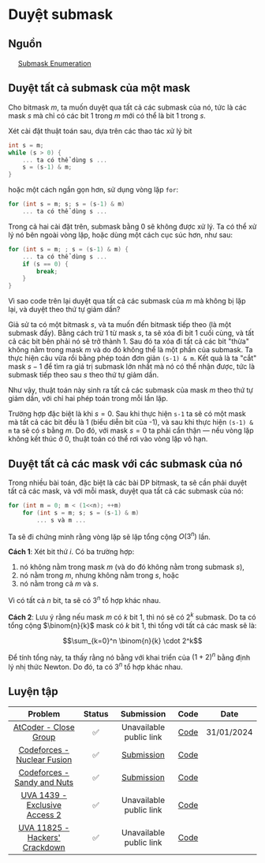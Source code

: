 # Duyệt submask

## Nguồn
<img src="../../../../assets/images/cpalgorithms.ico" width="16" height="16"/> [Submask Enumeration](https://cp-algorithms.com/algebra/all-submasks.html)

## Duyệt tất cả submask của một mask

Cho bitmask $m$, ta muốn duyệt qua tất cả các submask của nó, tức là các mask $s$ mà chỉ có các bit 1 trong $m$ mới có thể là bit 1 trong $s$.

Xét cài đặt thuật toán sau, dựa trên các thao tác xử lý bit

```cpp
int s = m;
while (s > 0) {
    ... ta có thể dùng s ...
    s = (s-1) & m;
}
```

hoặc một cách ngắn gọn hơn, sử dụng vòng lặp `for`:

```cpp
for (int s = m; s; s = (s-1) & m)
    ... ta có thể dùng s ...
```

Trong cả hai cài đặt trên, submask bằng 0 sẽ không được xử lý. Ta có thể xử lý nó bên ngoài vòng lặp, hoặc dùng một cách cục súc hơn, như sau:

```cpp
for (int s = m; ; s = (s-1) & m) {
    ... ta có thể dùng s ...
    if (s == 0) {
        break;
    }
}
```

Vì sao code trên lại duyệt qua tất cả các submask của $m$ mà không bị lặp lại, và duyệt theo thứ tự giảm dần?

Giả sử ta có một bitmask $s$, và ta muốn đến bitmask tiếp theo (là một submask đấy). Bằng cách trừ 1 từ mask $s$, ta sẽ xóa đi bit 1 cuối cùng, và tất cả các bit bên phải nó sẽ trở thành 1. Sau đó ta xóa đi tất cả các bit "thừa" không nằm trong mask $m$ và do đó không thể là một phần của submask. Ta thực hiện câu vừa rồi bằng phép toán đơn giản `(s-1) & m`. Kết quả là ta "cắt" mask $s-1$ để tìm ra giá trị submask lớn nhất mà nó có thể nhận được, tức là submask tiếp theo sau $s$ theo thứ tự giảm dần.

Như vậy, thuật toán này sinh ra tất cả các submask của mask $m$ theo thứ tự giảm dần, với chỉ hai phép toán trong mỗi lần lặp.

Trường hợp đặc biệt là khi $s = 0$. Sau khi thực hiện `s-1` ta sẽ có một mask mà tất cả các bit đều là 1 (biểu diễn bit của -1), và sau khi thực hiện `(s-1) & m` ta sẽ có $s$ bằng $m$. Do đó, với mask $s = 0$ ta phải cẩn thận — nếu vòng lặp không kết thúc ở 0, thuật toán có thể rơi vào vòng lặp vô hạn.

## Duyệt tất cả các mask với các submask của nó

Trong nhiều bài toán, đặc biệt là các bài DP bitmask, ta sẽ cần phải duyệt tất cả các mask, và với mỗi mask, duyệt qua tất cả các submask của nó:

```cpp
for (int m = 0; m < (1<<n); ++m)
    for (int s = m; s; s = (s-1) & m)
        ... s và m ...
```

Ta sẽ đi chứng minh rằng vòng lặp sẽ lặp tổng cộng $O(3^n)$ lần.

**Cách 1**: Xét bit thứ $i$. Có ba trường hợp:

1. nó không nằm trong mask $m$ (và do đó không nằm trong submask $s$),
2. nó nằm trong $m$, nhưng không nằm trong $s$, hoặc
3. nó nằm trong cả $m$ và $s$.

Vì có tất cả $n$ bit, ta sẽ có $3^n$ tổ hợp khác nhau.

**Cách 2**: Lưu ý rằng nếu mask $m$ có $k$ bit 1, thì nó sẽ có $2^k$ submask. Do ta có tổng cộng $\binom{n}{k}$ mask có $k$ bit 1, thì tổng với tất cả các mask sẽ là:

$$\sum_{k=0}^n \binom{n}{k} \cdot 2^k$$

Để tính tổng này, ta thấy rằng nó bằng với khai triển của $(1+2)^n$ bằng định lý nhị thức Newton. Do đó, ta có $3^n$ tổ hợp khác nhau.

## Luyện tập

| Problem | Status | Submission | Code | Date |
| :---: | :-----------: | :---: | :---: | :---: |
| [AtCoder - Close Group](https://atcoder.jp/contests/abc187/tasks/abc187_f) | :white_check_mark: | Unavailable public link | [Code](https://github.com/farmerboy95/CompetitiveProgramming/blob/master/AtCoder/AtCoder187-ABC-F.cpp) | 31/01/2024 |
| [Codeforces - Nuclear Fusion](https://codeforces.com/contest/71/problem/E) | :white_check_mark: | [Submission]() | [Code]() | |
| [Codeforces - Sandy and Nuts](http://codeforces.com/problemset/problem/599/E) | :white_check_mark: | [Submission]() | [Code]() | |
| [UVA 1439 - Exclusive Access 2](https://uva.onlinejudge.org/index.php?option=com_onlinejudge&Itemid=8&page=show_problem&problem=4185) | :white_check_mark: | Unavailable public link | [Code]() | |
| [UVA 11825 - Hackers' Crackdown](https://uva.onlinejudge.org/index.php?option=com_onlinejudge&Itemid=8&page=show_problem&problem=2925) | :white_check_mark: | Unavailable public link | [Code]() | |
